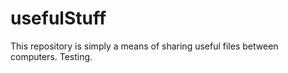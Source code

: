 # usefulStuff
This repository is simply a means of sharing useful files between computers.
Testing.

